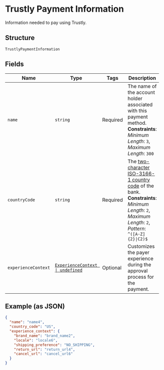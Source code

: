 
# Trustly Payment Information

Information needed to pay using Trustly.

## Structure

`TrustlyPaymentInformation`

## Fields

| Name | Type | Tags | Description |
|  --- | --- | --- | --- |
| `name` | `string` | Required | The name of the account holder associated with this payment method.<br>**Constraints**: *Minimum Length*: `3`, *Maximum Length*: `300` |
| `countryCode` | `string` | Required | The [two-character ISO-3166-1 country code](/docs/integration/direct/rest/country-codes/) of the bank.<br>**Constraints**: *Minimum Length*: `2`, *Maximum Length*: `2`, *Pattern*: `^([A-Z]{2}\|C2)$` |
| `experienceContext` | [`ExperienceContext \| undefined`](../../doc/models/experience-context.md) | Optional | Customizes the payer experience during the approval process for the payment. |

## Example (as JSON)

```json
{
  "name": "name4",
  "country_code": "US",
  "experience_context": {
    "brand_name": "brand_name2",
    "locale": "locale6",
    "shipping_preference": "NO_SHIPPING",
    "return_url": "return_url4",
    "cancel_url": "cancel_url6"
  }
}
```

